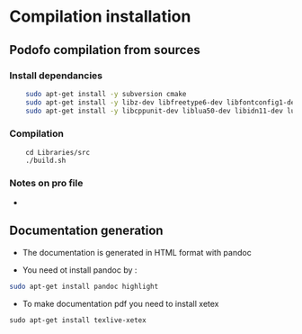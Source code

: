 # Compilation installation

## Podofo compilation from sources

### Install dependancies

~~~bash
    sudo apt-get install -y subversion cmake
    sudo apt-get install -y libz-dev libfreetype6-dev libfontconfig1-dev libjpeg-dev libssl-dev libcrypto++9v5-dev libtiff5-dev
    sudo apt-get install -y libcppunit-dev liblua50-dev libidn11-dev lua5.1-dev
~~~

### Compilation

~~~
    cd Libraries/src
    ./build.sh
~~~

### Notes on pro file

-
## Documentation generation

  - The documentation is generated in HTML format with pandoc

  - You need ot install pandoc by :


~~~bash
sudo apt-get install pandoc highlight
~~~

- To make documentation pdf you need to install xetex

~~~
sudo apt-get install texlive-xetex
~~~


